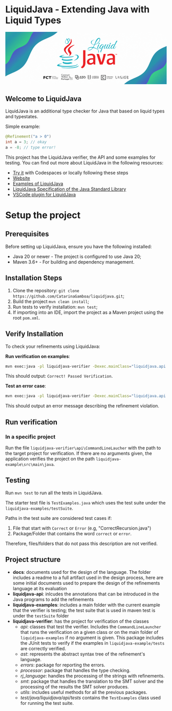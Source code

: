 # LiquidJava - Extending Java with Liquid Types

![LiquidJava Banner](docs/design/figs/banner.gif)

## Welcome to LiquidJava

LiquidJava is an additional type checker for Java that based on liquid types and typestates.

Simple example:

```java
@Refinement("a > 0")
int a = 3; // okay
a = -8; // type error!
```

This project has the LiquidJava verifier, the API and some examples for testing.
You can find out more about LiquidJava in the following resources:

* [Try it](https://github.com/CatarinaGamboa/liquidjava-examples) with Codespaces or locally following these steps
* [Website](https://catarinagamboa.github.io/liquidjava.html)
* [Examples of LiquidJava](https://github.com/CatarinaGamboa/liquidjava-examples)
* [LiquidJava Specification of the Java Standard Library](https://github.com/CatarinaGamboa/liquid-java-external-libs)
* [VSCode plugin for LiquidJava](https://github.com/CatarinaGamboa/vscode-liquidjava)
<!-- * [Formalization of LiquidJava](https://github.com/CatarinaGamboa/liquidjava-formalization) - not opensource yet -->

# Setup the project

## Prerequisites
Before setting up LiquidJava, ensure you have the following installed:

- Java 20 or newer - The project is configured to use Java 20;
- Maven 3.6+ - For building and dependency management.

## Installation Steps

1. Clone the repository: `git clone https://github.com/CatarinaGamboa/liquidjava.git`;
2. Build the project `mvn clean install`;
3. Run tests to verify installation: `mvn test`;
4. If importing into an IDE, import the project as a Maven project using the root `pom.xml`.

## Verify Installation

To check your refinements using LiquidJava:

**Run verification on examples**:
```bash
mvn exec:java -pl liquidjava-verifier -Dexec.mainClass="liquidjava.api.CommandLineLauncher" -Dexec.args="liquidjava-example/src/main/java/testSuite/CorrectSimpleAssignment.java"
```
   This should output: `Correct! Passed Verification`.

**Test an error case**:
```bash
mvn exec:java -pl liquidjava-verifier -Dexec.mainClass="liquidjava.api.CommandLineLauncher" -Dexec.args="liquidjava-example/src/main/java/testSuite/ErrorSimpleAssignment.java"
```
   This should output an error message describing the refinement violation.

## Run verification

### In a specific project

Run the file `liquidjava-verifier\api\CommandLineLaucher` with the path to the target project for verification.
If there are no arguments given, the application verifies the project on the path `liquidjava-example\src\main\java`.

## Testing

Run `mvn test` to run all the tests in LiquidJava.

The starter test file is `TestExamples.java` which uses the test suite under the `liquidjava-examples/testSuite`.

Paths in the test suite are considered test cases if:

1. File that start with `Correct` or `Error` (e.g, "CorrectRecursion.java")
2. Package/Folder that contains the word `correct` or `error`.

Therefore, files/folders that do not pass this description are not verified.

## Project structure

* **docs**: documents used for the design of the language. The folder includes a readme to a full artifact used in the design process, here are some initial documents used to prepare the design of the refinements language at its evaluation
* **liquidjava-api**: inlcudes the annotations that can be introduced in the Java programs to add the refinements
* **liquidjava-examples**: includes a main folder with the current example that the verifier is testing; the test suite that is used in maven test is under the `testSuite` folder
* **liquidjava-verifier**: has the project for verification of the classes
  * *api*: classes that test the verifier. Includes the `CommandLineLauncher` that runs the verification on a given class or on the main folder of `liquidjava-examples` if no argument is given. This package includes the JUnit tests to verify if the examples in `liquidjava-example/tests` are correctly verified.
  * *ast*: represents the abstract syntax tree of the refinement's language.
  * *errors*: package for reporting the errors.
  * *processor*: package that handles the type checking.
  * *rj_language*: handles the processing of the strings with refinements.
  * *smt*: package that handles the translation to the SMT solver and the processing of the results the SMT solver produces.
  * *utils*: includes useful methods for all the previous packages.
  * *test/java/liquidjava/api/tests* contains the `TestExamples` class used for running the test suite.
